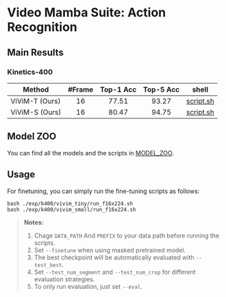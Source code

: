 # Video Mamba Suite: Action Recognition


## Main Results

### Kinetics-400

| Method  | #Frame |  Top-1 Acc| Top-5 Acc | shell |
|---------|:----:|:---------:|:---------:|:---------:|
| ViViM-T (Ours) | 16 |   77.51   |   93.27   |  [script.sh](./exp/k400/vivim_tiny/run_f16x224.sh) | 
| ViViM-S (Ours) | 16 |   80.47   |   94.75   |  [script.sh](./exp/k400/vivim_small/run_f16x224.sh) | 

## Model ZOO

You can find all the models and the scripts in [MODEL_ZOO](./docs/MODEL_ZOO.md).

## Usage


For finetuning, you can simply run the fine-tuning scripts as follows:
```shell
bash ./exp/k400/vivim_tiny/run_f16x224.sh
bash ./exp/k400/vivim_small/run_f16x224.sh
```

> **Notes:**
> 1. Chage `DATA_PATH` And `PREFIX` to your data path before running the scripts.
> 2. Set `--finetune` when using masked pretrained model.
> 3. The best checkpoint will be automatically evaluated with `--test_best`.
> 4. Set `--test_num_segment` and `--test_num_crop` for different evaluation strategies.
> 5. To only run evaluation, just set `--eval`.
